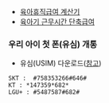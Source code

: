 - [육아휴직급여 계산기](https://work.calculate.co.kr/parental-leave-benefit-calculator/)
- [육아기 근무시간 단축급여](https://minwon.moel.go.kr/minwon2008/lc_minwon/lc_quick_internet_view.do?idx=202012041313598211000)

### 우리 아이 첫 폰(유심) 개통
- 유심(USIM) 다운로드([참고](https://m.blog.naver.com/bachkr/220597817099))
~~~
SKT :  #758353266#646#
KT : *147359*682*
LGU+ : #5487587#682#
~~~

